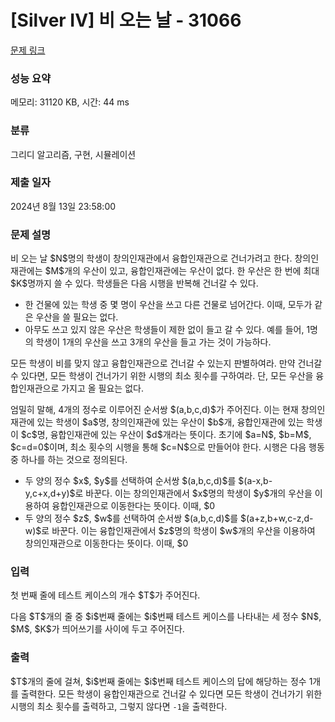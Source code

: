 # [Silver IV] 비 오는 날 - 31066 

[문제 링크](https://www.acmicpc.net/problem/31066) 

### 성능 요약

메모리: 31120 KB, 시간: 44 ms

### 분류

그리디 알고리즘, 구현, 시뮬레이션

### 제출 일자

2024년 8월 13일 23:58:00

### 문제 설명

<p>비 오는 날 $N$명의 학생이 창의인재관에서 융합인재관으로 건너가려고 한다. 창의인재관에는 $M$개의 우산이 있고, 융합인재관에는 우산이 없다. 한 우산은 한 번에 최대 $K$명까지 쓸 수 있다. 학생들은 다음 시행을 반복해 건너갈 수 있다.</p>

<ul>
	<li>한 건물에 있는 학생 중 몇 명이 우산을 쓰고 다른 건물로 넘어간다. 이때, 모두가 같은 우산을 쓸 필요는 없다.</li>
	<li>아무도 쓰고 있지 않은 우산은 학생들이 제한 없이 들고 갈 수 있다. 예를 들어, 1명의 학생이 1개의 우산을 쓰고 3개의 우산을 들고 가는 것이 가능하다.</li>
</ul>

<p>모든 학생이 비를 맞지 않고 융합인재관으로 건너갈 수 있는지 판별하여라. 만약 건너갈 수 있다면, 모든 학생이 건너가기 위한 시행의 최소 횟수를 구하여라. 단, 모든 우산을 융합인재관으로 가지고 올 필요는 없다.</p>

<p>엄밀히 말해, 4개의 정수로 이루어진 순서쌍 $(a,b,c,d)$가 주어진다. 이는 현재 창의인재관에 있는 학생이 $a$명, 창의인재관에 있는 우산이 $b$개, 융합인재관에 있는 학생이 $c$명, 융합인재관에 있는 우산이 $d$개라는 뜻이다. 초기에 $a=N$, $b=M$, $c=d=0$이며, 최소 횟수의 시행을 통해 $c=N$으로 만들어야 한다. 시행은 다음 행동 중 하나를 하는 것으로 정의된다.</p>

<ul>
	<li>두 양의 정수 $x$, $y$를 선택하여 순서쌍 $(a,b,c,d)$를 $(a-x,b-y,c+x,d+y)$로 바꾼다. 이는 창의인재관에서 $x$명의 학생이 $y$개의 우산을 이용하여 융합인재관으로 이동한다는 뜻이다. 이때, $0<x\le a$와 $0<y\le b$와 $x\le Ky$이어야 한다.</li>
	<li>두 양의 정수 $z$, $w$를 선택하여 순서쌍 $(a,b,c,d)$를 $(a+z,b+w,c-z,d-w)$로 바꾼다. 이는 융합인재관에서 $z$명의 학생이 $w$개의 우산을 이용하여 창의인재관으로 이동한다는 뜻이다. 이때, $0<z\le c$와 $0<w\le d$와 $z\le Kw$이어야 한다.</li>
</ul>

### 입력 

 <p>첫 번째 줄에 테스트 케이스의 개수 $T$가 주어진다.</p>

<p>다음 $T$개의 줄 중 $i$번째 줄에는 $i$번째 테스트 케이스를 나타내는 세 정수 $N$, $M$, $K$가 띄어쓰기를 사이에 두고 주어진다.</p>

### 출력 

 <p>$T$개의 줄에 걸쳐, $i$번째 줄에는 $i$번째 테스트 케이스의 답에 해당하는 정수 1개를 출력한다. 모든 학생이 융합인재관으로 건너갈 수 있다면 모든 학생이 건너가기 위한 시행의 최소 횟수를 출력하고, 그렇지 않다면 <code>-1</code>을 출력한다.</p>

